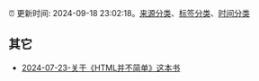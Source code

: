 :alarm_clock: 更新时间: 2024-09-18 23:02:18。[来源分类](../README.md)、[标签分类](../TAGS.md)、[时间分类](../TIMELINE.md)

## 其它




- [2024-07-23-关于《HTML并不简单》这本书](https://www.zhangxinxu.com/wordpress/2024/07/html%e5%b9%b6%e4%b8%8d%e7%ae%80%e5%8d%95/) 
